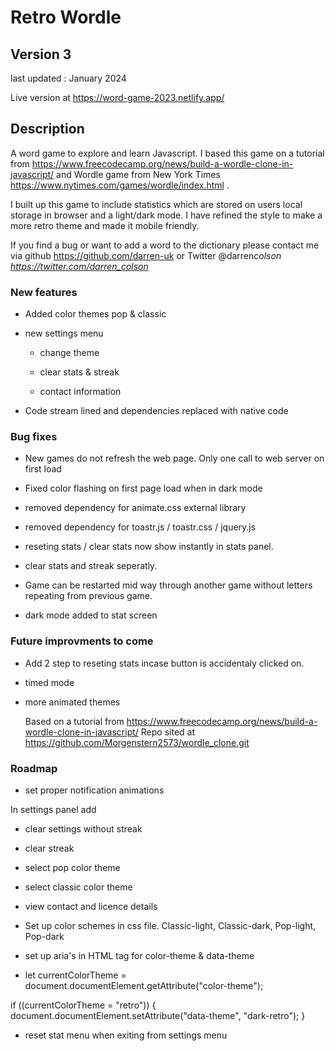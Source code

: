 # Retro Wordle

## Version 3

last updated : January 2024

Live version at https://word-game-2023.netlify.app/

## Description

A word game to explore and learn Javascript. I based this game on a tutorial from https://www.freecodecamp.org/news/build-a-wordle-clone-in-javascript/ and Wordle game from New York Times https://www.nytimes.com/games/wordle/index.html .

I built up this game to include statistics which are stored on users local storage in browser and a light/dark mode. I have refined the style to make a more retro theme and made it mobile friendly.

If you find a bug or want to add a word to the dictionary please contact me via github https://github.com/darren-uk or Twitter @darren*colson https://twitter.com/darren_colson*

### New features

- Added color themes pop & classic

- new settings menu

  - change theme

  - clear stats & streak

  - contact information

- Code stream lined and dependencies replaced with native code

### Bug fixes

- New games do not refresh the web page. Only one call to web server on first load

- Fixed color flashing on first page load when in dark mode

- removed dependency for animate.css external library

- removed dependency for toastr.js / toastr.css / jquery.js

- reseting stats / clear stats now show instantly in stats panel.

- clear stats and streak seperatly.

- Game can be restarted mid way through another game without letters repeating from previous game.

- dark mode added to stat screen

### Future improvments to come

- Add 2 step to reseting stats incase button is accidentaly clicked on.

- timed mode

- more animated themes

  Based on a tutorial from https://www.freecodecamp.org/news/build-a-wordle-clone-in-javascript/
  Repo sited at https://github.com/Morgenstern2573/wordle_clone.git

### Roadmap

- set proper notification animations

In settings panel add

- clear settings without streak
- clear streak
- select pop color theme
- select classic color theme
- view contact and licence details

- Set up color schemes in css file. Classic-light, Classic-dark, Pop-light, Pop-dark

- set up aria's in HTML tag for color-theme & data-theme

- let currentColorTheme = document.documentElement.getAttribute("color-theme");

if ((currentColorTheme = "retro")) {
document.documentElement.setAttribute("data-theme", "dark-retro");
}

- reset stat menu when exiting from settings menu
